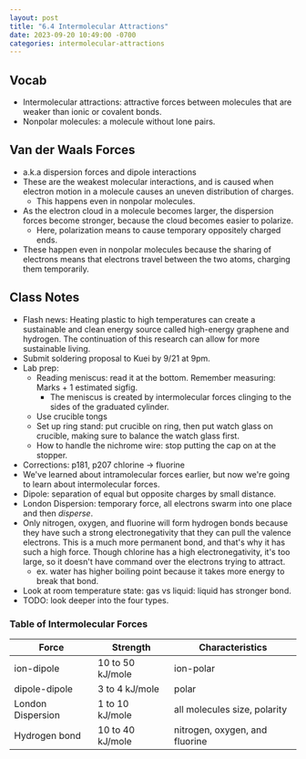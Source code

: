 ```yaml
---
layout: post
title: "6.4 Intermolecular Attractions"
date: 2023-09-20 10:49:00 -0700
categories: intermolecular-attractions
---
```

## Vocab
- Intermolecular attractions: attractive forces between molecules that are weaker than ionic or covalent bonds.
- Nonpolar molecules: a molecule without lone pairs.

## Van der Waals Forces
- a.k.a dispersion forces and dipole interactions
- These are the weakest molecular interactions, and is caused when electron motion in a molecule causes an
  uneven distribution of charges.
    - This happens even in nonpolar molecules.
- As the electron cloud in a molecule becomes larger, the dispersion forces become stronger, because the cloud
  becomes easier to polarize.
    - Here, polarization means to cause temporary oppositely charged ends.
- These happen even in nonpolar molecules because the sharing of electrons means that electrons travel between
  the two atoms, charging them temporarily.

## Class Notes
- Flash news: Heating plastic to high temperatures can create a sustainable and clean energy source called
  high-energy graphene and hydrogen. The continuation of this research can allow for more sustainable living.
- Submit soldering proposal to Kuei by 9/21 at 9pm.
- Lab prep:
    - Reading meniscus: read it at the bottom. Remember measuring: Marks + 1 estimated sigfig.
        - The meniscus is created by intermolecular forces clinging to the sides of the graduated cylinder.
    - Use crucible tongs 
    - Set up ring stand: put crucible on ring, then put watch glass on crucible, making sure to balance the
      watch glass first.
    - How to handle the nichrome wire: stop putting the cap on at the stopper.
- Corrections: p181, p207 chlorine -> fluorine
- We've learned about intramolecular forces earlier, but now we're going to learn about intermolecular forces.
- Dipole: separation of equal but opposite charges by small distance. 
- London Dispersion: temporary force, all electrons swarm into one place and then _disperse_.
- Only nitrogen, oxygen, and fluorine will form hydrogen bonds because they have such a strong electronegativity
  that they can pull the valence electrons. This is a much more permanent bond, and that's why it has such a
  high force. Though chlorine has a high electronegativity, it's too large, so it doesn't have command over the
  electrons trying to attract.
    - ex. water has higher boiling point because it takes more energy to break that bond.
- Look at room temperature state: gas vs liquid: liquid has stronger bond.
- TODO: look deeper into the four types.

### Table of Intermolecular Forces
| Force | Strength | Characteristics |
| --- | --- | --- |
| ion-dipole | 10 to 50 kJ/mole | ion-polar |
| dipole-dipole | 3 to 4 kJ/mole | polar |
| London Dispersion | 1 to 10 kJ/mole | all molecules size, polarity |
| Hydrogen bond | 10 to 40 kJ/mole | nitrogen, oxygen, and fluorine |


